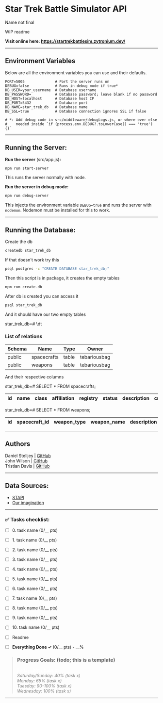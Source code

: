 # Star Trek Battle Simulator API
Name not final

WIP readme

**Visit online here: https://startrekbattlesim.zytronium.dev/**

----

## Environment Variables

Below are all the environment variables you can use and their defaults.

```dotenv
PORT=5005              # Port the server runs on
DEBUG=false            # Runs in debug mode if true*
DB_USER=your_username  # Database username
DB_PASSWORD=           # Database password; leave blank if no password
DB_HOST=localhost      # Database host IP
DB_PORT=5432           # Database port
DB_NAME=star_trek_db   # Database name
DB_SSL=true            # Database connection ignores SSL if false

# *: Add debug code in src/middleware/debugLogs.js, or where ever else
#    needed inside `if (process.env.DEBUG?.toLowerCase() === 'true') {}`
```

----

## Running the Server:

**Run the server** (src/app.js)**:**
```bash
npm run start-server
```
This runs the server normally with node.

**Run the server in debug mode:**
```bash
npm run debug-server
```
This injects the environment variable `DEBUG=true` and runs the server with `nodemon`.
Nodemon must be installed for this to work.

----

## Running the Database:

Create the db
```bash
createdb star_trek_db
```
If that doesn't work try this
```bash
psql postgres -c "CREATE DATABASE star_trek_db;"
```

Then this script is in package, it creates the empty tables
```bash
npm run create-db
```

After db is created you can access it
```bash
psql star_trek_db
```

And it should have our two empty tables

star_trek_db=# \dt

### List of relations
| Schema | Name        | Type  | Owner        |
|--------|-------------|-------|--------------|
| public | spacecrafts | table | tebariousbag |
| public | weapons     | table | tebariousbag |

And their respective columns

star_trek_db=# SELECT * FROM spacecrafts;

| id | name | class | affiliation | registry | status | description | created_at | updated_at |
|----|------|-------|-------------|----------|--------|-------------|------------|------------|

star_trek_db=# SELECT * FROM weapons;

| id | spacecraft_id | weapon_type | weapon_name | description | affiliation | era | created_at | updated_at |
|----|---------------|-------------|-------------|-------------|-------------|-----|------------|------------|

----

## Authors

Daniel Stelljes | [GitHub](https://github.com/Zytronium)  
John Wilson     | [GitHub](https://github.com/Paintballskaguy)  
Tristian Davis  | [GitHub](https://github.com/TebariousBag)

----

## Data Sources:

- [STAPI](https://stapi.co/)
- [Our imagination](https://www.youtube.com/watch?v=dQw4w9WgXcQ)

----

### ✅ Tasks checklist:
- [ ] ​0. task name (0/__ pts)
- [ ] ​1. task name (0/__ pts)
- [ ] ​2. task name (0/__ pts)
- [ ] ​3. task name (0/__ pts)
- [ ] ​4. task name (0/__ pts)
- [ ] ​5. task name (0/__ pts)
- [ ] ​6. task name (0/__ pts)
- [ ] ​7. task name (0/__ pts)
- [ ] ​8. task name (0/__ pts)
- [ ] ​9. task name (0/__ pts)
- [ ] ​10. task name (0/__ pts)


- [ ] Readme
- [ ] **Everything Done ✓** (0/__ pts) - __%

>### Progress Goals:  (todo; this is a template)  
><strong style="color: white">Friday: 20% (task x)</strong>  
<em style="color: gray">Saturday/Sunday: 40% (task x)</em>  
<em style="color: gray">Monday: 65% (task x)</em>  
<em style="color: gray">Tuesday: 90-100% (task x)</em>  
<em style="color: gray">Wednesday: 100% (task x)</em>  

----
